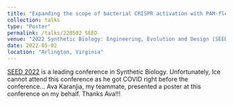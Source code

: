 ```yaml
---
title: "Expanding the scope of bacterial CRISPR activation with PAM-flexible dCas9 variants"
collection: talks
type: "Poster"
permalink: /talks/220502_SEED
venue: "2022 Synthetic Biology: Engineering, Evolution and Design (SEED)"
date: 2022-05-02
location: "Arlington, Virginia"
---
```


[SEED 2022](https://synbioconference.org/2022/technical-program) is a leading conference in Synthetic Biology.
Unfortunately, Ice cannot attend this conference as he got COVID right before the conference...
Ava Karanjia, my teammate, presented a poster at this conference on my behalf. Thanks Ava!!!